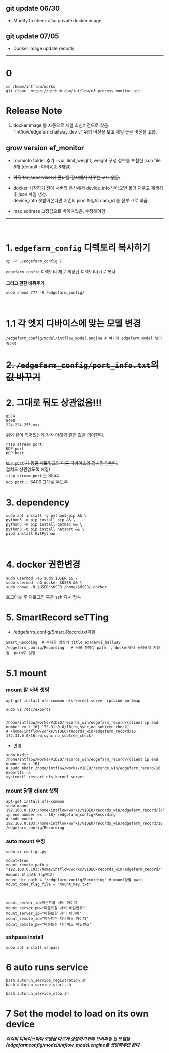 ## git update 06/30
- Modify to check also private docker image
## git update 07/05
- Docker image update remotly
---

# 0 
```
cd /home/intflow/works
git clone  https://github.com/intflow/ef_process_monitor.git
```
# Release Note
1. docker image 를 자동으로 제일 최신버전으로 찾음. <br>
"intflow/edgefarm:hallway_dev_v" 뒤의 버전을 보고 제일 높은 버전을 고름.<br>

## grow version ef_monitor 

- roominfo folder 추가 : vpi, limit_weight, weight 구성 정보를 포함한 json file 8개 (default : 다비육종 8채널)

- ~~아직 for_supervisor에 폴더를 감시해서 지우는 코드 없음.~~

- docker 시작하기 전에 서버와 통신해서 device_info 받아오면 폴더 지우고 재생성 후 json 파일 생성.<br>
device_info 못받아온다면 기존의 json 파일의 cam_id 를 전부 -1로 바꿈.

- mac address 고정값으로 박아져있음. 수정해야함.


---
<br>

# 1. `edgefarm_config` 디렉토리 복사하기
```
cp -r ./edgefarm_config /
```
`edgefarm_config` 디렉토리 채로 최상단 디렉토리(`/`)로 복사.<br><br>
**그리고 권한 바꿔주기**
```
sudo chmod 777 -R /edgefarm_config/
```
<br>

# 1.1 각 엣지 디바이스에 맞는 모델 변경 
```
/edgefarm_config/model/intflow_model.engine # 여기에 edgefarm model 넣어줘야함 
```


# ~~2. `/edgefarm_config/port_info.txt`의 값 바꾸기~~
# 2. 그대로 둬도 상관없음!!!
```
8554
5400
224.224.255.xxx
```
위와 같이 되어있는데 각각 아래와 같은 값을 의미한다.
```
rtsp stream port
UDP port
UDP host
```
~~`UDP port` 가 동일 네트워크의 다른 디바이스와 겹치면 안된다.~~<br>
겹쳐도 상관없도록 해결!<br>
`rtsp stream port` 는 8554<br>
`udp port` 는 5400 그대로 두도록
<br>

# 3. dependency
```
sudo apt install -y python3-pip && \
python3 -m pip install pip && \
python3 -m pip install getmac && \
python3 -m pip install natsort && \
pip3 install GitPython
```
<br>

# 4. docker 권한변경
```
sudo usermod -aG sudo $USER && \
sudo usermod -aG docker $USER && \
sudo chown -R $USER:$USER /home/$USER/.docker
```
로그아웃 후 재로그인 혹은 ssh 다시 접속



# 5. SmartRecord seTTing 
- /edgefarm_config/Smart_Record.txt파일 
```
Smart_Recoding  # 녹화할 영상의 title ex)darvi_hallway 
/edgefarm_config/Recording   # 녹화 동영상 path  , docker에서 돌았을때 저장 될  path로 설정
```
# 5.1 mount 



### mount 할 서버 셋팅 
```
apt-get install nfs-common nfs-kernel-server rpcbind portmap

sudo vi /etc/exports
```

```

/home/intflow/works/VIDEO/records_win/edgefarm_record/{client ip end number ex : 16} 172.31.0.0/16(rw,sync,no_subtree_check)
# /home/intflow/works/VIDEO/records_win/edgefarm_record/16 172.31.0.0/16(rw,sync,no_subtree_check)

```

- 반영
```
sudo mkdir /home/intflow/works/VIDEO/records_win/edgefarm_record/{client ip end number ex : 16}
# sudo mkdir /home/intflow/works/VIDEO/records_win/edgefarm_record/16
exportfs -a
systemctl restart nfs-kernel-server
```
### mount 당할 client 셋팅
```
apt-get install nfs-common
sudo mount 192.168.0.103:/home/intflow/works/VIDEO/records_win/edgefarm_record/{client ip end number ex : 16} /edgefarm_config/Recording
# sudo mount 192.168.0.103:/home/intflow/works/VIDEO/records_win/edgefarm_record/16 /edgefarm_config/Recording
```

### auto mount 수정 
```
sudo vi configs.py

mount=True
mount_remote_path = "192.168.0.103:/home/intflow/works/VIDEO/records_win/edgefarm_record/" #mount 할 path (ip빼고)
mount_dir_path = "/edgefarm_config/Recording" # mount당할 path 
mount_done_flag_file = "mount_key.txt"



mount_server_id=마운트할 서버 아이디 
mount_server_pw="마운트할 서버 비밀번호"
mount_server_ip="마운트할 서버 아이피"
mount_remote_id="마운트한 디바이스 아이디"
mount_remote_pw="마운트한 디바이스 비밀번호"
```
### sshpass install 

```
sudo apt install sshpass
```



# 6 auto runs service 
```
bash autorun_service_registration.sh
bash autorun_service_start.sh
```
```
bash autorun_service_stop.sh
```


# 7 Set the model to load on its own device
##### 각각의 디바이스마다 모델을 다르게 설정하기위해 오버피팅 된 모델을 /edgefarmconfig/model/intflow_model.engine를 셋팅해주면 된다 
